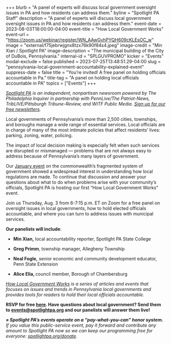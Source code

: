+++
blurb = "A panel of experts will discuss local government oversight issues in PA and how residents can address them."
byline = "Spotlight PA Staff"
description = "A panel of experts will discuss local government oversight issues in PA and how residents can address them."
event-date = 2023-08-03T18:00:00-04:00
event-title = "How Local Government Works"
event-url = "https://zoom.us/webinar/register/WN_AAwGvhPYQH609cKLEsOC_w"
image = "external/f75jebrwjgnx8tzx76k90f84s4.jpeg"
image-credit = "Min Xian / Spotlight PA"
image-description = "The municipal building of the City of DuBois, Pennsylvania."
internal-id = "SPLGUVPROMO"
kicker = "Events"
modal-exclude = false
published = 2023-07-25T13:48:51.29-04:00
slug = "pennsylvania-local-government-accountability-explained-event"
suppress-date = false
title = "You’re invited! A free panel on holding officials accountable in Pa."
title-tag = "A panel on holding local officials accountable in PA"
topics = ["Events"]
+++

<a href="https://www.spotlightpa.org/"><em>Spotlight PA</em></a><em> is an independent, nonpartisan newsroom powered by The Philadelphia Inquirer in partnership with PennLive/The Patriot-News, TribLIVE/Pittsburgh Tribune-Review, and WITF Public Media. </em><a href="https://www.spotlightpa.org/newsletters"><em>Sign up for our free newsletters</em></a><em>.</em>

Local governments of Pennsylvania’s more than 2,500 cities, townships, and boroughs manage a wide range of essential services. Local officials are in charge of many of the most intimate policies that affect residents’ lives: parking, zoning, water, policing.

The impact of local decision making is especially felt when such services are disrupted or mismanaged — problems that are not always easy to address because of Pennsylvania’s many layers of government.

Our <a href="https://www.spotlightpa.org/news/2023/01/tioga-tamir-rice-pennsylvania-local-accountability-event/">January event</a> on the commonwealth’s fragmented system of government showed a widespread interest in understanding how local regulations are made. To continue that discussion and answer your questions about what to do when problems arise with your community’s officials, Spotlight PA is hosting our first “How Local Government Works” event.

Join us Thursday, Aug. 3 from 6-7:15 p.m. ET on Zoom for a free panel on oversight issues in local governments, how to hold elected officials accountable, and where you can turn to address issues with municipal services.

<strong>Our panelists will include</strong>:

- <strong>Min Xian,</strong> local accountability reporter, Spotlight PA State College

- <strong>Greg Primm</strong>, township manager, Allegheny Township

- <strong>Neal Fogle,</strong> senior economic and community development educator, Penn State Extension

- <strong>Alice Elia, </strong>council member, Borough of Chambersburg

<a href="https://www.spotlightpa.org/topics/how-local-government-works/"><em>How Local Government Works</em></a><em> is a series of articles and events that focuses on issues and trends in Pennsylvania local governments and provides tools for readers to hold their local officials accountable.</em>

<strong>RSVP for free </strong><a href="https://zoom.us/webinar/register/WN_AAwGvhPYQH609cKLEsOC_w"><strong>here</strong></a><strong>. Have questions about local government? Send them to </strong><a href="mailto:events@spotlightpa.org"><strong>events@spotlightpa.org</strong></a><strong> and our panelists will answer them live!</strong>

<strong><em>» Spotlight PA’s events operate on a “pay-what-you-can” honor system.</em></strong><em> If you value this public-service event, pay it forward and contribute any amount to Spotlight PA now so we can keep our programming free for everyone: </em><a href="http://spotlightpa.org/donate"><em>spotlightpa.org/donate</em></a><em>.</em>

